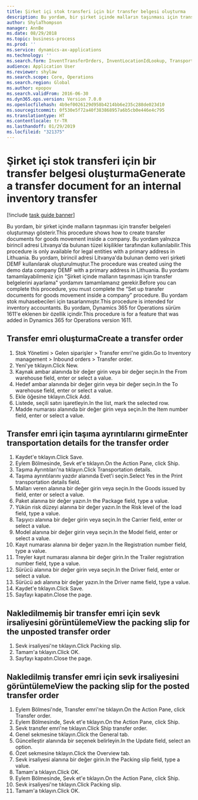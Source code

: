 ```yaml
---
title: Şirket içi stok transferi için bir transfer belgesi oluşturma
description: Bu yordam, bir şirket içinde malların taşınması için transfer belgeleri oluşturmayı gösterir.
author: ShylaThompson
manager: AnnBe
ms.date: 08/29/2018
ms.topic: business-process
ms.prod: ''
ms.service: dynamics-ax-applications
ms.technology: ''
ms.search.form: InventTransferOrders, InventLocationIdLookup, TransportationDocument, HcmWorkerLookUp, SrsReportViewerForm, InventTransferParmShip
audience: Application User
ms.reviewer: shylaw
ms.search.scope: Core, Operations
ms.search.region: Global
ms.author: epopov
ms.search.validFrom: 2016-06-30
ms.dyn365.ops.version: Version 7.0.0
ms.openlocfilehash: 4b9ef0026129d958b4214bb6e235c288de023d10
ms.sourcegitcommit: 0f530e5f72a40f383868957a6b5cb0e446e4c795
ms.translationtype: HT
ms.contentlocale: tr-TR
ms.lasthandoff: 01/29/2019
ms.locfileid: "321375"
---
```

# <a name="generate-a-transfer-document-for-an-internal-inventory-transfer"></a><span data-ttu-id="9c22d-103">Şirket içi stok transferi için bir transfer belgesi oluşturma</span><span class="sxs-lookup"><span data-stu-id="9c22d-103">Generate a transfer document for an internal inventory transfer</span></span>

[!include [task guide banner](../../includes/task-guide-banner.md)]

<span data-ttu-id="9c22d-104">Bu yordam, bir şirket içinde malların taşınması için transfer belgeleri oluşturmayı gösterir.</span><span class="sxs-lookup"><span data-stu-id="9c22d-104">This procedure shows how to create transfer documents for goods movement inside a company.</span></span> <span data-ttu-id="9c22d-105">Bu yordam yalnızca birincil adresi Litvanya'da bulunan tüzel kişilikler tarafından kullanılabilir.</span><span class="sxs-lookup"><span data-stu-id="9c22d-105">This procedure is only available for legal entities with a primary address in Lithuania.</span></span> <span data-ttu-id="9c22d-106">Bu yordam, birincil adresi Litvanya'da bulunan demo veri şirketi DEMF kullanılarak oluşturulmuştur.</span><span class="sxs-lookup"><span data-stu-id="9c22d-106">The procedure was created using the demo data company DEMF with a primary address in Lithuania.</span></span> <span data-ttu-id="9c22d-107">Bu yordamı tamamlayabilmeniz için "Şirket içinde malların taşınması için transfer belgelerini ayarlama" yordamını tamamlamanız gerekir.</span><span class="sxs-lookup"><span data-stu-id="9c22d-107">Before you can complete this procedure, you must complete the “Set up transfer documents for goods movement inside a company” procedure.</span></span> <span data-ttu-id="9c22d-108">Bu yordam stok muhasebecileri için tasarlanmıştır.</span><span class="sxs-lookup"><span data-stu-id="9c22d-108">This procedure is intended for inventory accountants.</span></span> <span data-ttu-id="9c22d-109">Bu yordam, Dynamics 365 for Operations sürüm 1611'e eklenen bir özellik içindir.</span><span class="sxs-lookup"><span data-stu-id="9c22d-109">This procedure is for a feature that was added in Dynamics 365 for Operations version 1611.</span></span>


## <a name="create-a-transfer-order"></a><span data-ttu-id="9c22d-110">Transfer emri oluşturma</span><span class="sxs-lookup"><span data-stu-id="9c22d-110">Create a transfer order</span></span>
1. <span data-ttu-id="9c22d-111">Stok Yönetimi > Gelen siparişler > Transfer emri'ne gidin.</span><span class="sxs-lookup"><span data-stu-id="9c22d-111">Go to Inventory management > Inbound orders > Transfer order.</span></span>
2. <span data-ttu-id="9c22d-112">Yeni'ye tıklayın.</span><span class="sxs-lookup"><span data-stu-id="9c22d-112">Click New.</span></span>
3. <span data-ttu-id="9c22d-113">Kaynak ambar alanında bir değer girin veya bir değer seçin.</span><span class="sxs-lookup"><span data-stu-id="9c22d-113">In the From warehouse field, enter or select a value.</span></span>
4. <span data-ttu-id="9c22d-114">Hedef ambar alanında bir değer girin veya bir değer seçin.</span><span class="sxs-lookup"><span data-stu-id="9c22d-114">In the To warehouse field, enter or select a value.</span></span>
5. <span data-ttu-id="9c22d-115">Ekle öğesine tıklayın.</span><span class="sxs-lookup"><span data-stu-id="9c22d-115">Click Add.</span></span>
6. <span data-ttu-id="9c22d-116">Listede, seçili satırı işaretleyin.</span><span class="sxs-lookup"><span data-stu-id="9c22d-116">In the list, mark the selected row.</span></span>
7. <span data-ttu-id="9c22d-117">Madde numarası alanında bir değer girin veya seçin.</span><span class="sxs-lookup"><span data-stu-id="9c22d-117">In the Item number field, enter or select a value.</span></span>

## <a name="enter-transportation-details-for-the-transfer-order"></a><span data-ttu-id="9c22d-118">Transfer emri için taşıma ayrıntılarını girme</span><span class="sxs-lookup"><span data-stu-id="9c22d-118">Enter transportation details for the transfer order</span></span>
1. <span data-ttu-id="9c22d-119">Kaydet'e tıklayın.</span><span class="sxs-lookup"><span data-stu-id="9c22d-119">Click Save.</span></span>
2. <span data-ttu-id="9c22d-120">Eylem Bölmesinde, Sevk et'e tıklayın.</span><span class="sxs-lookup"><span data-stu-id="9c22d-120">On the Action Pane, click Ship.</span></span>
3. <span data-ttu-id="9c22d-121">Taşıma Ayrıntıları'na tıklayın.</span><span class="sxs-lookup"><span data-stu-id="9c22d-121">Click Transportation details.</span></span>
4. <span data-ttu-id="9c22d-122">Taşıma ayrıntılarını yazdır alanında Evet'i seçin.</span><span class="sxs-lookup"><span data-stu-id="9c22d-122">Select Yes in the Print transportation details field.</span></span>
5. <span data-ttu-id="9c22d-123">Malları veren alanına bir değer girin veya seçin.</span><span class="sxs-lookup"><span data-stu-id="9c22d-123">In the Goods issued by field, enter or select a value.</span></span>
6. <span data-ttu-id="9c22d-124">Paket alanına bir değer yazın.</span><span class="sxs-lookup"><span data-stu-id="9c22d-124">In the Package field, type a value.</span></span>
7. <span data-ttu-id="9c22d-125">Yükün risk düzeyi alanına bir değer yazın.</span><span class="sxs-lookup"><span data-stu-id="9c22d-125">In the Risk level of the load field, type a value.</span></span>
8. <span data-ttu-id="9c22d-126">Taşıyıcı alanına bir değer girin veya seçin.</span><span class="sxs-lookup"><span data-stu-id="9c22d-126">In the Carrier field, enter or select a value.</span></span>
9. <span data-ttu-id="9c22d-127">Model alanına bir değer girin veya seçin.</span><span class="sxs-lookup"><span data-stu-id="9c22d-127">In the Model field, enter or select a value.</span></span>
10. <span data-ttu-id="9c22d-128">Kayıt numarası alanına bir değer yazın.</span><span class="sxs-lookup"><span data-stu-id="9c22d-128">In the Registration number field, type a value.</span></span>
11. <span data-ttu-id="9c22d-129">Treyler kayıt numarası alanına bir değer girin.</span><span class="sxs-lookup"><span data-stu-id="9c22d-129">In the Trailer registration number field, type a value.</span></span>
12. <span data-ttu-id="9c22d-130">Sürücü alanına bir değer girin veya seçin.</span><span class="sxs-lookup"><span data-stu-id="9c22d-130">In the Driver field, enter or select a value.</span></span>
13. <span data-ttu-id="9c22d-131">Sürücü adı alanına bir değer yazın.</span><span class="sxs-lookup"><span data-stu-id="9c22d-131">In the Driver name field, type a value.</span></span>
14. <span data-ttu-id="9c22d-132">Kaydet'e tıklayın.</span><span class="sxs-lookup"><span data-stu-id="9c22d-132">Click Save.</span></span>
15. <span data-ttu-id="9c22d-133">Sayfayı kapatın.</span><span class="sxs-lookup"><span data-stu-id="9c22d-133">Close the page.</span></span>

## <a name="view-the-packing-slip-for-the-unposted-transfer-order"></a><span data-ttu-id="9c22d-134">Nakledilmemiş bir transfer emri için sevk irsaliyesini görüntüleme</span><span class="sxs-lookup"><span data-stu-id="9c22d-134">View the packing slip for the unposted transfer order</span></span>
1. <span data-ttu-id="9c22d-135">Sevk irsaliyesi'ne tıklayın.</span><span class="sxs-lookup"><span data-stu-id="9c22d-135">Click Packing slip.</span></span>
2. <span data-ttu-id="9c22d-136">Tamam'a tıklayın.</span><span class="sxs-lookup"><span data-stu-id="9c22d-136">Click OK.</span></span>
3. <span data-ttu-id="9c22d-137">Sayfayı kapatın.</span><span class="sxs-lookup"><span data-stu-id="9c22d-137">Close the page.</span></span>

## <a name="view-the-packing-slip-for-the-posted-transfer-order"></a><span data-ttu-id="9c22d-138">Nakledilmiş transfer emri için sevk irsaliyesini görüntüleme</span><span class="sxs-lookup"><span data-stu-id="9c22d-138">View the packing slip for the posted transfer order</span></span>
1. <span data-ttu-id="9c22d-139">Eylem Bölmesi'nde, Transfer emri'ne tıklayın.</span><span class="sxs-lookup"><span data-stu-id="9c22d-139">On the Action Pane, click Transfer order.</span></span>
2. <span data-ttu-id="9c22d-140">Eylem Bölmesinde, Sevk et'e tıklayın.</span><span class="sxs-lookup"><span data-stu-id="9c22d-140">On the Action Pane, click Ship.</span></span>
3. <span data-ttu-id="9c22d-141">Sevk transfer emri'ne tıklayın.</span><span class="sxs-lookup"><span data-stu-id="9c22d-141">Click Ship transfer order.</span></span>
4. <span data-ttu-id="9c22d-142">Genel sekmesine tıklayın.</span><span class="sxs-lookup"><span data-stu-id="9c22d-142">Click the General tab.</span></span>
5. <span data-ttu-id="9c22d-143">Güncelleştir alanında bir seçenek belirleyin.</span><span class="sxs-lookup"><span data-stu-id="9c22d-143">In the Update field, select an option.</span></span>
6. <span data-ttu-id="9c22d-144">Özet sekmesine tıklayın.</span><span class="sxs-lookup"><span data-stu-id="9c22d-144">Click the Overview tab.</span></span>
7. <span data-ttu-id="9c22d-145">Sevk irsaliyesi alanına bir değer girin.</span><span class="sxs-lookup"><span data-stu-id="9c22d-145">In the Packing slip field, type a value.</span></span>
8. <span data-ttu-id="9c22d-146">Tamam'a tıklayın.</span><span class="sxs-lookup"><span data-stu-id="9c22d-146">Click OK.</span></span>
9. <span data-ttu-id="9c22d-147">Eylem Bölmesinde, Sevk et'e tıklayın.</span><span class="sxs-lookup"><span data-stu-id="9c22d-147">On the Action Pane, click Ship.</span></span>
10. <span data-ttu-id="9c22d-148">Sevk irsaliyesi'ne tıklayın.</span><span class="sxs-lookup"><span data-stu-id="9c22d-148">Click Packing slip.</span></span>
11. <span data-ttu-id="9c22d-149">Tamam'a tıklayın.</span><span class="sxs-lookup"><span data-stu-id="9c22d-149">Click OK.</span></span>

